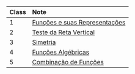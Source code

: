 
| Class | Note |
| :---- | :---- |
| 1 | [Funções e suas Representações](https://marcielbp.github.io/Calculus/funcoes/07-08-19-funcoes-e-suas-representacoes) |
| 2 | [Teste da Reta Vertical](https://marcielbp.github.io/Calculus/funcoes/12-08-19-teste-da-reta-vertical) |
| 3 | [Simetria](https://marcielbp.github.io/Calculus/funcoes/13-8-19-simetria) |
| 4 | [Funções Algébricas](https://marcielbp.github.io/Calculus/funcoes/14-08-08-funcoes-algebricas) |
| 5 | [Combinação de Funções](https://marcielbp.github.io/Calculus/funcoes/20-08-19-combinacao-de-funcoes) |
